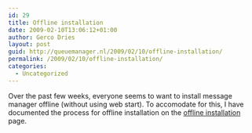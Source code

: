 ```yaml
---
id: 29
title: Offline installation
date: 2009-02-10T13:06:12+01:00
author: Gerco Dries
layout: post
guid: http://queuemanager.nl/2009/02/10/offline-installation/
permalink: /2009/02/10/offline-installation/
categories:
  - Uncategorized
---
```

Over the past few weeks, everyone seems to want to install message manager offline (without using web start). To accomodate for this, I have documented the process for offline installation on the [offline installation](/offline-installation) page.